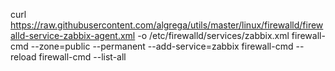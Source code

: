 curl https://raw.githubusercontent.com/algrega/utils/master/linux/firewalld/firewalld-service-zabbix-agent.xml -o /etc/firewalld/services/zabbix.xml
firewall-cmd --zone=public --permanent --add-service=zabbix
firewall-cmd --reload
firewall-cmd --list-all
